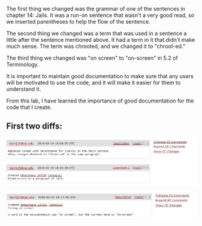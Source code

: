 The first thing we changed was the grammar of one of the sentences in chapter 14: Jails. It was a run-on sentence that wasn't a very good read, so we inserted parentheses to help the flow of the sentence.

The second thing we changed was a term that was used in a sentence a little after the sentence mentioned above. It had a term in it that didn't make much sense. The term was chrooted, and we changed it to "chroot-ed."

The third thing we changed was "on screen" to "on-screen" in 5.2 of Terminology.

It is important to maintain good documentation to make sure that any users will be motivated to use the code, and it will make it easier for them to understand it.

From this lab, I have learned the importance of good documentation for the code that I create.

## First two diffs:
![First two](https://github.com/harrij15/Open-Source-Labs/blob/master/Lab4/firsttwodiffs.JPG)

![Last one](https://github.com/harrij15/Open-Source-Labs/blob/master/Lab4/lastdiff.JPG)
